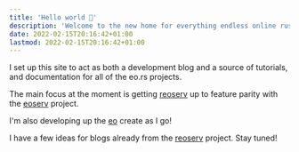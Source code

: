 ```yaml
---
title: 'Hello world 👋'
description: 'Welcome to the new home for everything endless online rust related'
date: 2022-02-15T20:16:42+01:00
lastmod: 2022-02-15T20:16:42+01:00
---
```


I set up this site to act as both a development blog and a source of tutorials, and documentation for all of the eo.rs projects.

The main focus at the moment is getting [reoserv](https://github.com/sorokya/reoserv) up to feature parity with the [eoserv](https://eoserv.net/) project.

I'm also developing up the [eo](https://github.com/sorokya/eo) create as I go!

I have a few ideas for blogs already from the [reoserv](https://github.com/sorokya/reoserv) project. Stay tuned!
